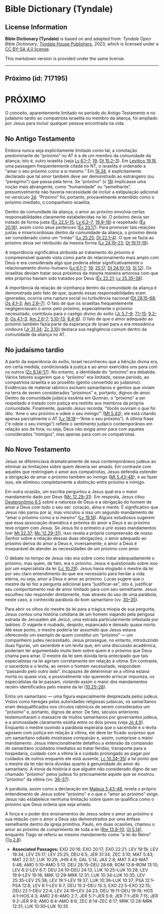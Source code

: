 # Bible Dictionary (Tyndale)

## License Information

**Bible Dictionary (Tyndale)** is based on and adapted from: _Tyndale Open Bible Dictionary_, [Tyndale House Publishers](https://tyndaleopenresources.com/), 2023, which is licensed under a [CC BY-SA 4.0 license](https://creativecommons.org/licenses/by-sa/4.0/legalcode.en).

This markdown version is provided under the same license.



--------------------------------

## Próximo (id: 717195)

PRÓXIMO
=======

O conceito, aparentemente limitado no período do Antigo Testamento e no judaísmo tardio ao compatriota israelita ou membro da aliança, foi ampliado por Jesus para incluir qualquer pessoa encontrada na vida.

No Antigo Testamento
--------------------

Embora nunca seja explicitamente limitado como tal, a conotação predominante de “próximo” no AT é a de um membro da comunidade da aliança; isto é, outro israelita (veja [Lv 6\.1–7](https://ref.ly/Lev6:1-Lev6:7); [19](https://ref.ly/Lev19:1-Lev19:37); [Dt 15\.2–3](https://ref.ly/Deut15:2-Deut15:3)). Em [Levítico 19\.18](https://ref.ly/Lev19:18), uma passagem frequentemente citada no NT, o israelita é ordenado a “amar o seu próximo como a si mesmo.” Em [19\.34](https://ref.ly/Lev19:34), é explicitamente declarado que tal amor também deve ser demonstrado ao estrangeiro (ou “peregrino”) que passa pela terra. Se “próximo” (v [18](https://ref.ly/Lev19:18)) implicasse uma noção mais abrangente, como “humanidade” ou “semelhante”, presumivelmente não haveria necessidade de incluir a estipulação adicional no versículo [34](https://ref.ly/Lev19:34). “Próximo” foi, portanto, provavelmente entendido como o próximo imediato, o companheiro israelita.

Dentro da comunidade da aliança, o amor ao próximo envolvia certas responsabilidades claramente estabelecidas na lei. O próximo devia ser tratado de forma justa ([Êx 22\.5–15](https://ref.ly/Exod22:5-Exod22:15); [Lv 6\.2–7](https://ref.ly/Lev6:2-Lev6:7); [19\.9–18](https://ref.ly/Lev19:9-Lev19:18)) e respeitado ([Êx 20\.16](https://ref.ly/Exod20:16)), assim como seus pertences ([Êx 20\.17](https://ref.ly/Exod20:17)). Para promover tais relações justas e misericordiosas dentro da comunidade da aliança, o próximo devia ser considerado como um “irmão” ([Lv 25\.25](https://ref.ly/Lev25:25); [Dt 22\.1–4](https://ref.ly/Deut22:1-Deut22:4)). O que se fazia ao próximo devia ser retribuído da mesma forma ([Lv 24\.19–23](https://ref.ly/Lev24:19-Lev24:23); [Dt 19\.11–19](https://ref.ly/Deut19:11-Deut19:19)).

A importância significativa atribuída ao tratamento do próximo é compreensível quando vista como parte do relacionamento mais amplo com Deus e era considerada algo que poderia afetar significativamente o relacionamento divino\-humano ([Lv 6\.1–7](https://ref.ly/Lev6:1-Lev6:7); [19](https://ref.ly/Lev19:1-Lev19:37); [25\.17](https://ref.ly/Lev25:17); [Dt 24\.10–13](https://ref.ly/Deut24:10-Deut24:13); [Sl 12](https://ref.ly/Ps12:1-Ps12:8)). Os israelitas deviam tratar seus próximos da mesma maneira amorosa com que eles próprios haviam sido tratados por Deus ([Êx 22\.21](https://ref.ly/Exod22:21); [Lv 25\.35–38](https://ref.ly/Lev25:35-Lev25:38)).

A importância da relação de vizinhança dentro da comunidade da aliança é demonstrada pelo fato de que, quando essas responsabilidades eram ignoradas, ocorria uma ruptura social ou turbulência nacional ([Dt 28\.15–68](https://ref.ly/Deut28:15-Deut28:68); [Os 4\.1–3](https://ref.ly/Hos4:1-Hos4:3); [Am 2\.6–7](https://ref.ly/Amos2:6-Amos2:7)). O fato de que os israelitas frequentemente negligenciavam o amor pelo próximo, especialmente o próximo necessitado, contribuiu para o castigo divino do exílio ([Jr 5\.7–9](https://ref.ly/Jer5:7-Jer5:9); [7\.1–15](https://ref.ly/Jer7:1-Jer7:15); [9\.2–9](https://ref.ly/Jer9:2-Jer9:9); [Os 4\.1–3](https://ref.ly/Hos4:1-Hos4:3); [Am 2\.6–7](https://ref.ly/Amos2:6-Amos2:7); [5\.10–13](https://ref.ly/Amos5:10-Amos5:13); [8\.4–6](https://ref.ly/Amos8:4-Amos8:6)). O fato de que o amor adequado ao próximo também fazia parte da esperança de Israel para a era messiânica vindoura ([Jr 31\.34](https://ref.ly/Jer31:34); [Zc 3\.10](https://ref.ly/Zech3:10)) destaca sua negligência comum dentro da comunidade da aliança no AT.

No judaísmo tardio
------------------

A partir da experiência do exílio, Israel reconheceu que a bênção divina era, em certa medida, condicionada à justiça e ao amor exercidos uns para com os outros ([Zc 8\.14–17](https://ref.ly/Zech8:14-Zech8:17)). No entanto, a identidade do “próximo” era debatida. Vários fatores sugerem que o “próximo” era limitado, nesse período, ao compatriota israelita e ao prosélito (gentio convertido ao judaísmo). Evidências de material rabínico excluem samaritanos e gentios que viviam na terra de serem considerados “próximos” e, portanto, dignos de amor. Dentro da comunidade judaica essênia em Qumran, o “próximo” a ser respeitado e tratado com justiça era restrito aos membros da própria comunidade. Finalmente, quando Jesus recorda, “Vocês ouviram o que foi dito: ‘Ame o seu próximo e odeie o seu inimigo’” ([Mt 5\.43](https://ref.ly/Matt5:43)), ele está citando apenas parcialmente o AT ([Lv 19\.18](https://ref.ly/Lev19:18)—“Ame o seu próximo”). A última frase (“e odeie o seu inimigo”) reflete o sentimento judaico contemporâneo em relação aos de fora; ou seja, Deus não exigia amor para com aqueles considerados “inimigos”, mas apenas para com os compatriotas.

No Novo Testamento
------------------

Jesus se diferenciava dramaticamente de seus contemporâneos judeus ao eliminar as limitações sobre quem deveria ser amado. Em contraste com aqueles que restringiam o amor aos compatriotas, Jesus defendia estender a obrigação de amar o próximo também ao inimigo ([Mt 5\.43–48](https://ref.ly/Matt5:43-Matt5:48)), e ao fazer isso, ele eliminou completamente a distinção entre próximo e inimigo.

Em outra ocasião, um escriba perguntou a Jesus qual era o maior mandamento dado por Deus ([Mc 12\.28–31](https://ref.ly/Mark12:28-Mark12:31)). Em resposta, Jesus citou [Deuteronômio 6\.5](https://ref.ly/Deut6:5) sobre a natureza de Deus e a obrigação do homem de amar a Deus com todo o seu ser: coração, alma e mente. É significativo que Jesus não parou por aí, mas vinculou a isso um segundo mandamento de “amar o próximo como a si mesmo” ([Lv 19\.18](https://ref.ly/Lev19:18)). Alguns estudiosos sugerem que essa associação dramática e próxima do amor a Deus e ao próximo teve origem com Jesus. Se Jesus foi o primeiro a unir esses mandamentos (ver [Mt 22\.37](https://ref.ly/Matt22:37); [Mc 12\.29–31](https://ref.ly/Mark12:29-Mark12:31)), isso revela a própria compreensão de nosso Senhor sobre a relação dessas duas obrigações; o amor adequado ao próximo deriva do amor a Deus e, inversamente, o amor a Deus é inseparável de atender às necessidades de um próximo com amor.

O debate no tempo de Jesus não era sobre como tratar adequadamente o próximo, mas quem, de fato, era o próximo. Jesus é questionado sobre isso por um especialista da lei ([Lc 10\.29](https://ref.ly/Luke10:29)). Jesus havia elogiado o mestre da lei por seu claro entendimento do que era necessário para herdar a vida eterna, ou seja, amor a Deus e amor ao próximo. Lucas sugere que o mestre da lei fez a pergunta adicional para “justificar\-se”, isto é, justificar seu comportamento real de amor limitado para com seu semelhante. Jesus escolheu não responder diretamente, mas através do uso de uma parábola, neste caso, a conhecida parábola do bom samaritano (vv. [30–35](https://ref.ly/Luke10:30-Luke10:35)).

Para abrir os olhos do mestre da lei para a trágica miopia de sua pergunta, Jesus contou uma história cotidiana de um homem viajando pela perigosa estrada de Jerusalém até Jericó, uma estrada particularmente infestada por ladrões. O viajante é roubado, despido, espancado e deixado quase morto. Até esse ponto, o mestre poderia ter assumido que Jesus estava oferecendo um exemplo de quem constitui um “próximo” — um companheiro judeu necessitado. Jesus prossegue, no entanto, introduzindo duas figuras, um sacerdote e um levita que, em uma discussão acadêmica, poderiam ter argumentado muito bem sobre quem é o próximo que Deus chama para amar. O mestre da lei sem dúvida teria antecipado que tais especialistas na lei agiriam corretamente em relação à vítima. Em contraste, o sacerdote e o levita, ao verem o homem necessitado, respondem “passando pelo outro lado”. Incapazes de determinar se a vítima estava morta ou quase viva, e possivelmente não querendo arriscar impureza, os especialistas da lei passam, violando assim o maior dos mandamentos recém\-identificados pelo mestre da lei ([10\.25–28](https://ref.ly/Luke10:25-Luke10:28)).

Entra um samaritano — uma figura especialmente desprezada pelos judeus. Vistos como hereges pelas autoridades religiosas judaicas, os samaritanos eram desqualificados nos círculos rabínicos de serem considerados um "próximo" e, portanto, dignos de amor. De fato, séculos anteriores testemunharam o massacre de muitos samaritanos por governantes judeus, e a animosidade claramente existia entre os dois povos (veja [Jó 4\.9](https://ref.ly/John4:9)). Enquanto o mestre ouvindo a parábola esperaria que o sacerdote e o levita agissem com justiça em relação à vítima, ele deve ter ficado surpreso que um samaritano odiado mostrasse compaixão e, assim, cumprisse o maior mandamento. Jesus intencionalmente detalhou a extensão da compaixão do samaritano (cuidados imediatos ao tratar feridas, transporte para a hospedaria, cuidado com a vítima lá e cuidado prolongado ao pagar por cuidados de outros enquanto ele está ausente, [Lc 10\.34–35](https://ref.ly/Luke10:34-Luke10:35)) a tal ponto que o mestre da lei não teria dúvidas quanto à genuinidade do amor do samaritano. A ironia da história é que alguém não considerado digno de ser chamado "próximo" pelos judeus foi precisamente aquele que se mostrou "próximo" da vítima (vv. [36–37](https://ref.ly/Luke10:36-Luke10:37)).

A parábola, assim como a declaração em [Mateus 5\.43–48](https://ref.ly/Matt5:43-Matt5:48), revela o próprio entendimento de Jesus sobre "próximo" e o que o "amor ao próximo" exige. Jesus não estabelece nenhuma limitação sobre quem se qualifica como o próximo que Deus ordena que seja amado.

A força e o poder dos ensinamentos de Jesus sobre o amor ao próximo e sua relação com o amor a Deus são demonstrados por uma ênfase semelhante dentro da igreja primitiva. Paulo, em duas ocasiões, chamou o amor ao próximo de cumprimento de toda a lei ([Rm 13\.8–10](https://ref.ly/Rom13:8-Rom13:10); [Gl 5\.14](https://ref.ly/Gal5:14)), enquanto Tiago se referiu ao mesmo mandamento como “a lei do Reino” ([Tg 2\.8](https://ref.ly/Jas2:8)).

* **Associated Passages:** EXO 20:16; EXO 20:17; EXO 22:21; LEV 19:18; LEV 19:34; LEV 25:17; LEV 25:25; DEU 6:5; JER 31:34; ZEC 3:10; MAT 5:43; MAT 22:37; LUK 10:29; JHN 4:9; GAL 5:14; JAS 2:8; MAT 5:43–MAT 5:48; AMO 5:10–AMO 5:13; DEU 28:15–DEU 28:68; ROM 13:8–ROM 13:10; LEV 6:2–LEV 6:7; DEU 24:10–DEU 24:13; LUK 10:25–LUK 10:28; LEV 19:9–LEV 19:18; MRK 12:29–MRK 12:31; LUK 10:34–LUK 10:35; LEV 25:35–LEV 25:38; LEV 19:1–LEV 19:37; LUK 10:36–LUK 10:37; PSA 12:1–PSA 12:8; LEV 6:1–LEV 6:7; DEU 15:2–DEU 15:3; EXO 22:5–EXO 22:15; DEU 22:1–DEU 22:4; LEV 24:19–LEV 24:23; DEU 19:11–DEU 19:19; HOS 4:1–HOS 4:3; AMO 2:6–AMO 2:7; JER 5:7–JER 5:9; JER 7:1–JER 7:15; JER 9:2–JER 9:9; AMO 8:4–AMO 8:6; ZEC 8:14–ZEC 8:17; MRK 12:28–MRK 12:31; LUK 10:30–LUK 10:35

